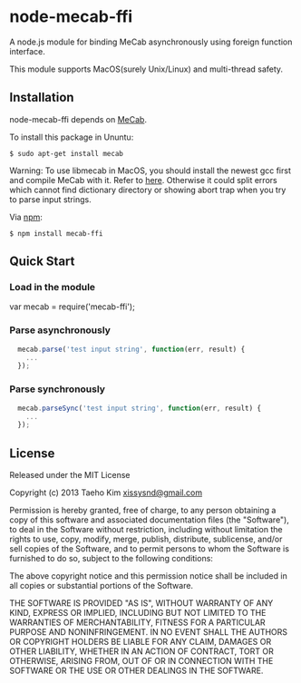 # node-mecab-ffi

A node.js module for binding MeCab asynchronously using foreign function interface.

This module supports MacOS(surely Unix/Linux) and multi-thread safety.


## Installation

node-mecab-ffi depends on [MeCab](http://mecab.googlecode.com/svn/trunk/mecab/doc/index.html).

To install this package in Ununtu:
    
    $ sudo apt-get install mecab

Warning: To use libmecab in MacOS, you should install the newest gcc first and compile MeCab with it. Refer to [here](http://www.ficksworkshop.com/blog/14-coding/65-installing-gcc-on-mac). Otherwise it could split errors which cannot find dictionary directory or showing abort trap when you try to parse input strings.

Via [npm](https://npmjs.org):

    $ npm install mecab-ffi
  

## Quick Start

### Load in the module

  var mecab = require('mecab-ffi');

### Parse asynchronously
```javascript
  mecab.parse('test input string', function(err, result) {
    ...
  });
```

### Parse synchronously
```javascript
  mecab.parseSync('test input string', function(err, result) {
    ...
  });
```

## License

Released under the MIT License

Copyright (c) 2013 Taeho Kim <xissysnd@gmail.com>

Permission is hereby granted, free of charge, to any person obtaining a copy
of this software and associated documentation files (the "Software"), to deal
in the Software without restriction, including without limitation the rights
to use, copy, modify, merge, publish, distribute, sublicense, and/or sell
copies of the Software, and to permit persons to whom the Software is
furnished to do so, subject to the following conditions:

The above copyright notice and this permission notice shall be included in
all copies or substantial portions of the Software.

THE SOFTWARE IS PROVIDED "AS IS", WITHOUT WARRANTY OF ANY KIND, EXPRESS OR IMPLIED, INCLUDING BUT NOT LIMITED TO THE WARRANTIES OF MERCHANTABILITY, FITNESS FOR A PARTICULAR PURPOSE AND NONINFRINGEMENT. IN NO EVENT SHALL THE AUTHORS OR COPYRIGHT HOLDERS BE LIABLE FOR ANY CLAIM, DAMAGES OR OTHER LIABILITY, WHETHER IN AN ACTION OF CONTRACT, TORT OR OTHERWISE, ARISING FROM, OUT OF OR IN CONNECTION WITH THE SOFTWARE OR THE USE OR OTHER DEALINGS IN THE SOFTWARE.
